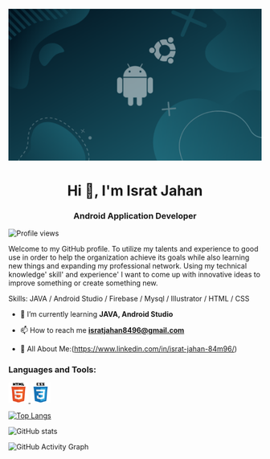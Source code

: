 ![I am Israt-Jahan-Mim](https://github.com/Israt-Jahan-Mim/Israt-Jahan-Mim/blob/main/GitHub.png)


<h1 align="center">Hi 👋, I'm Israt Jahan</h1>
<h3 align="center">Android Application Developer</h3>

![Profile views](https://gpvc.arturio.dev/Israt-Jahan-Mim) 

Welcome to my GitHub profile. To utilize my talents and experience to good use in order to help the organization achieve its goals while also learning new things and expanding my professional network. Using my technical knowledge' skill' and experience' I want to come up with innovative ideas to improve something or create something new.

Skills: JAVA / Android Studio / Firebase / Mysql /  Illustrator / HTML / CSS 
 


- 🌱 I’m currently learning **JAVA, Android Studio**

- 📫 How to reach me **isratjahan8496@gmail.com**

- 📄 All About Me:(https://www.linkedin.com/in/israt-jahan-84m96/)


<h3 align="left">Languages and Tools:</h3>
<p align="left"> 
<a href="https://www.oracle.com/tools/technologies/netbeans-ide.html" target="_blank"> <img src="https://raw.githubusercontent.com/devicons/devicon/master/icons/html5/html5-original-wordmark.svg" alt="html5" width="40" height="40"/> </a> 
<a href="https://developer.android.com/studio?gclid=CjwKCAjw0dKXBhBPEiwA2bmObWNdtOdqB9UX8JrXGXiSDQUEOjLJS_TRcqxilR_yAsTKzLnGP_VKyRoCfSsQAvD_BwE&gclsrc=aw.ds"> <img src="https://raw.githubusercontent.com/devicons/devicon/master/icons/css3/css3-original-wordmark.svg" alt="css3" width="40" height="40"/> </a>
</p>


[![Top Langs](https://github-readme-stats.vercel.app/api/top-langs/?username=Israt-Jahan-Mim)](https://github.com/anuraghazra/github-readme-stats)

![GitHub stats](https://github-readme-stats.vercel.app/api?username=Israt-Jahan-Mim&show_icons=true)  

![GitHub Activity Graph](https://activity-graph.herokuapp.com/graph?username=Israt-Jahan-Mim)  

 
